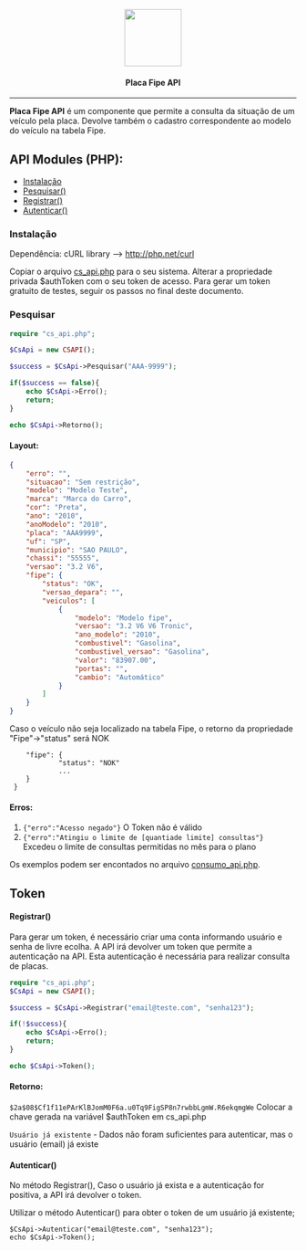 <p align="center">
  <img width="100px" src="http://www.check-storage.com/Icon_v3.png"><br/>
  <h4 align="center">Placa Fipe API</h2>
</p>

---

**Placa Fipe API** é um componente que permite a consulta da situação de um veículo pela placa. Devolve também o cadastro correspondente ao modelo do veículo na tabela Fipe.

## API Modules (PHP):

- [Instalação](#Instalação)
- [Pesquisar()](#Pesquisar)
- [Registrar()](#registrar)
- [Autenticar()](#registrar)

### Instalação
Dependência: cURL library --> http://php.net/curl

Copiar o arquivo [cs_api.php](./cs_api.php) para o seu sistema.
Alterar a propriedade privada $authToken com o seu token de acesso. Para gerar um token gratuito de testes, seguir os passos no final deste documento.

### Pesquisar

```php
require "cs_api.php";

$CsApi = new CSAPI();

$success = $CsApi->Pesquisar("AAA-9999"); 

if($success == false){
    echo $CsApi->Erro();
    return;
}

echo $CsApi->Retorno();
```

#### Layout:

```json
{
    "erro": "",
    "situacao": "Sem restrição",
    "modelo": "Modelo Teste",
    "marca": "Marca do Carro",
    "cor": "Preta",
    "ano": "2010",
    "anoModelo": "2010",
    "placa": "AAA9999",
    "uf": "SP",
    "municipio": "SAO PAULO",
    "chassi": "55555",
    "versao": "3.2 V6",
    "fipe": {
        "status": "OK",
        "versao_depara": "",
        "veiculos": [
            {
                "modelo": "Modelo fipe",
                "versao": "3.2 V6 V6 Tronic",
                "ano_modelo": "2010",
                "combustivel": "Gasolina",
                "combustivel_versao": "Gasolina",
                "valor": "83907.00",
                "portas": "",
                "cambio": "Automático"
            }
        ]
    }
}
```

Caso o veículo não seja localizado na tabela Fipe, o retorno da propriedade "Fipe"->"status" será NOK

``` ...,
    "fipe": {
            "status": "NOK"
            ...
    }
 }
```

#### Erros:
1. `{"erro":"Acesso negado"}`
    O Token não é válido
2. `{"erro":"Atingiu o limite de [quantiade limite] consultas"}`
    Excedeu o limite de consultas permitidas no mês para o plano 

Os exemplos podem ser encontados no arquivo [consumo_api.php](./consumo_api.php).

## Token

#### Registrar()
Para gerar um token, é necessário criar uma conta informando usuário e senha de livre ecolha. A API irá devolver um token que permite a  autenticação na API. Esta autenticação é necessária para realizar consulta de placas.

```php
require "cs_api.php";
$CsApi = new CSAPI();

$success = $CsApi->Registrar("email@teste.com", "senha123"); 

if(!$success){
    echo $CsApi->Erro();
    return;
}

echo $CsApi->Token();
```

#### Retorno:
`$2a$08$Cf1f11ePArKlBJomM0F6a.u0Tq9FigSP8n7rwbbLgmW.R6ekqmgWe`
Colocar a chave gerada na variável $authToken em cs_api.php

`Usuário já existente` - Dados não foram suficientes para autenticar, mas o usuário (email) já existe

#### Autenticar()
No método Registrar(),  Caso o usuário já exista e a autenticação for positiva, a API irá devolver o token.

Utilizar o método Autenticar() para obter o token de um usuário já existente;

```
$CsApi->Autenticar("email@teste.com", "senha123"); 
echo $CsApi->Token();
```
